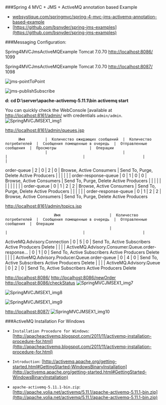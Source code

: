 ###Spring 4 MVC + JMS + ActiveMQ annotation based Example

* [websystique.com/springmvc/spring-4-mvc-jms-activemq-annotation-based-example](http://websystique.com/springmvc/spring-4-mvc-jms-activemq-annotation-based-example/)
* [https://github.com/bsnyder/spring-jms-examples](https://github.com/bsnyder/spring-jms-examples)

###Messaging Configuration:

Spring4MVCJmsActiveMQExample
Tomcat 7.0.70
[http://localhost:8086/](http://localhost:8086/)
1099

Spring4MVCJmsActiveMQExample
Tomcat 7.0.70
[http://localhost:8087/](http://localhost:8087/)
1098


![jms-pointToPoint](http://websystique.com/wp-content/uploads/2016/06/jms-pointToPoint.gif)

![jms-publishSubscribe](http://websystique.com/wp-content/uploads/2016/06/jms-publishSubscribe.gif)


**d:**
**cd D:\server\apache-activemq-5.11.1\bin**
**activemq start**


You can quickly check the WebConsole [available at [http://localhost:8161/admin/](http://localhost:8161/admin/) with credentials `admin/admin`.
![SpringMVCJMSEX1_img1](http://websystique.com/wp-content/uploads/2016/06/SpringMVCJMSEX1_img1.png)

[http://localhost:8161/admin/queues.jsp](http://localhost:8161/admin/queues.jsp)

          Имя         |  Количество ожидающих сообщений  |  Количество потребителей  |  Сообщения помещенные в очередь  |  Отправленные сообщения  |  Просмотры               |  Операции
                      |                                  |                           |                                  |                          |                          |
 order-queue          | 2                                | 0                         | 2                                | 0                        | Browse, Active Consumers | Send To, Purge, Delete
                                                                                                                                                     Active Producers
                      |                                  |                           |                                  |                          |                          |
 order-response-queue | 0                                | 1                         | 0                                | 0                        | Browse, Active Consumers | Send To, Purge, Delete
                                                                                                                                                     Active Producers
                      |                                  |                           |                                  |                          |                          |
                      |                                  |                           |                                  |                          |                          |
 order-queue          | 0                                | 1                         | 2                                | 2                        | Browse, Active Consumers | Send To, Purge, Delete
                                                                                                                                                     Active Producers
                      |                                  |                           |                                  |                          |                          |
 order-response-queue | 0                                | 1                         | 2                                | 2                        | Browse, Active Consumers | Send To, Purge, Delete
                                                                                                                                                     Active Producers


[http://localhost:8161/admin/topics.jsp](http://localhost:8161/admin/topics.jsp)

                          Имя                      |  Количество потребителей  |  Сообщения помещенные в очередь  |  Отправленные сообщения  |  Операции
                                                   |                           |                                  |                          |
ActiveMQ.Advisory.Connection                       | 0                         | 5                                | 0                        | Send To, Active Subscribers
                                                                                                                                               Active Producers
                                                                                                                                               Delete
                                                   |                           |                                  |                          |
ActiveMQ.Advisory.Consumer.Queue.order-response... | 0                         | 1                                | 0                        | Send To, Active Subscribers
                                                                                                                                               Active Producers
                                                                                                                                               Delete
                                                   |                           |                                  |                          |
ActiveMQ.Advisory.Producer.Queue.order-queue       | 0                         | 4                                | 0                        | Send To, Active Subscribers
                                                                                                                                               Active Producers
                                                                                                                                               Delete
                                                   |                           |                                  |                          |
ActiveMQ.Advisory.Queue                            | 0                         | 2                                | 0                        | Send To, Active Subscribers
                                                                                                                                               Active Producers
                                                                                                                                               Delete


[http://localhost:8086/](http://localhost:8086/)
[http://localhost:8086/newOrder](http://localhost:8086/newOrder)
[http://localhost:8086/checkStatus](http://localhost:8086/checkStatus)
![SpringMVCJMSEX1_img7](http://websystique.com/wp-content/uploads/2016/06/SpringMVCJMSEX1_img7.png)

![SpringMVCJMSEX1_img8](http://websystique.com/wp-content/uploads/2016/06/SpringMVCJMSEX1_img8.png)

![SpringMVCJMSEX1_img9](http://websystique.com/wp-content/uploads/2016/06/SpringMVCJMSEX1_img9.png)

[http://localhost:8087/](http://localhost:8087/)
![SpringMVCJMSEX1_img10](http://websystique.com/wp-content/uploads/2016/06/SpringMVCJMSEX1_img10.png)


###ActiveMQ Installation For Windows

* `Installation Procedure for Windows`: [http://apacheactivemq.blogspot.com/2011/11/activemq-installation-procedure-for.html](http://apacheactivemq.blogspot.com/2011/11/activemq-installation-procedure-for.html)

* `Introduction`: [http://activemq.apache.org/getting-started.html#GettingStarted-WindowsBinaryInstallation](http://activemq.apache.org/getting-started.html#GettingStarted-WindowsBinaryInstallation)

* `apache-activemq-5.11.1-bin.zip`: [http://apache.volia.net/activemq/5.11.1/apache-activemq-5.11.1-bin.zip](http://apache.volia.net/activemq/5.11.1/apache-activemq-5.11.1-bin.zip)
